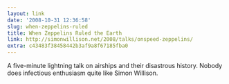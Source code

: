 ```yaml
---
layout: link
date: '2008-10-31 12:36:58'
slug: when-zeppelins-ruled
title: When Zeppelins Ruled the Earth
link: http://simonwillison.net/2008/talks/onspeed-zeppelins/
extra: c43483f38458442b3af9a8f67185fba0
---
```


A five-minute lightning talk on airships and their disastrous history. Nobody does infectious enthusiasm quite like Simon Willison.